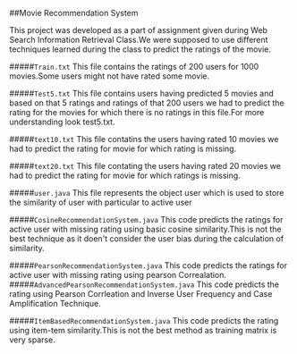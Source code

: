 ##Movie Recommendation System

This project was developed as a part of assignment given during Web Search Information Retrieval Class.We were supposed to
use different techniques learned during the class to predict the ratings of the movie.

#####`Train.txt` This file contains the ratings of 200 users for 1000 movies.Some users might not have rated some movie.

#####`Test5.txt` This file contains users having predicted 5 movies and based on that 5 ratings and ratings of that 200 users we had to predict the rating for the movies for which there is no ratings in this file.For more understanding look test5.txt.

#####`text10.txt` This file contatins the users having rated 10 movies we had to predict the rating for movie for which rating is missing.

#####`text20.txt` This file contating the users having rated 20 movies we had to predict the rating for movie for which ratings is missing.


#####`user.java` This file represents the object user which is used to store the similarity of user with particular to active user

#####`CosineRecommendationSystem.java` This code predicts the ratings for active user with missing rating using basic cosine similarity.This is not the best technique as it doen't consider the user bias during the calculation of similarity.

#####`PearsonRecommendationSystem.java` This code predicts the ratings for active user with missing rating using pearson Correalation.
#####`AdvancedPearsonRecommendationSystem.java` This code predicts the rating using Pearson Corrleation and Inverse User Frequency and Case Amplification Technique.

#####`ItemBasedRecommendationSystem.java` This code predicts the rating using item-tem similarity.This is not the best method as training matrix is very sparse.




